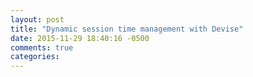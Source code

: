 ```yaml
---
layout: post
title: "Dynamic session time management with Devise"
date: 2015-11-29 18:40:16 -0500
comments: true
categories: 
---
```

